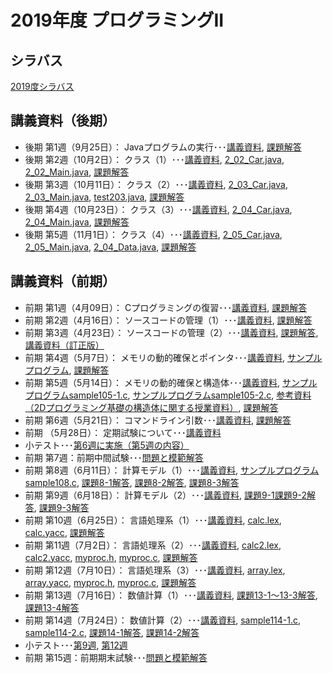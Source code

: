 # 2019年度 プログラミングII

## シラバス
[2019度シラバス](https://github.com/nit-ibaraki-prog3i/lecture/blob/master/src/SyllabusPDF.pdf)

## 講義資料（後期）
* 後期 第1週（9月25日）： Javaプログラムの実行･･･[講義資料](https://github.com/nit-ibaraki-prog3i/lecture/raw/master/src/p2-2-01.pdf), [課題解答](https://github.com/nit-ibaraki-prog3i/lecture/raw/master/src/p2-2-01-ans.pdf)
* 後期 第2週（10月2日）： クラス（1）･･･[講義資料](https://github.com/nit-ibaraki-prog3i/lecture/raw/master/src/p2-2-02.pdf), [2_02_Car.java](https://github.com/nit-ibaraki-prog3i/lecture/raw/master/src/week202/2_02_Car.java), [2_02_Main.java](https://github.com/nit-ibaraki-prog3i/lecture/raw/master/src/week202/2_02_Main.java), [課題解答](https://github.com/nit-ibaraki-prog3i/lecture/raw/master/src/p2-2-02-ans.pdf)
* 後期 第3週（10月11日）： クラス（2）･･･[講義資料](https://github.com/nit-ibaraki-prog3i/lecture/raw/master/src/p2-2-03.pdf), [2_03_Car.java](https://github.com/nit-ibaraki-prog3i/lecture/raw/master/src/week203/2_03_Car.java), [2_03_Main.java](https://github.com/nit-ibaraki-prog3i/lecture/raw/master/src/week203/2_03_Main.java), [test203.java](https://github.com/nit-ibaraki-prog3i/lecture/raw/master/src/week203/test203.java), [課題解答](https://github.com/nit-ibaraki-prog3i/lecture/raw/master/src/p2-2-03-ans.pdf)
* 後期 第4週（10月23日）： クラス（3）･･･[講義資料](https://github.com/nit-ibaraki-prog3i/lecture/raw/master/src/p2-2-04.pdf), [2_04_Car.java](https://github.com/nit-ibaraki-prog3i/lecture/raw/master/src/week204/2_04_Car.java), [2_04_Main.java](https://github.com/nit-ibaraki-prog3i/lecture/raw/master/src/week204/2_04_Main.java), [課題解答](https://github.com/nit-ibaraki-prog3i/lecture/raw/master/src/p2-2-04-ans.pdf)
* 後期 第5週（11月1日）： クラス（4）･･･[講義資料](https://github.com/nit-ibaraki-prog3i/lecture/raw/master/src/p2-2-05.pdf), [2_05_Car.java](https://github.com/nit-ibaraki-prog3i/lecture/raw/master/src/week205/2_05_Car.java), [2_05_Main.java](https://github.com/nit-ibaraki-prog3i/lecture/raw/master/src/week205/2_05_Main.java), [2_04_Data.java](https://github.com/nit-ibaraki-prog3i/lecture/raw/master/src/week205/2_04_Data.java), [課題解答](https://github.com/nit-ibaraki-prog3i/lecture/raw/master/src/p2-2-05-ans.pdf)

## 講義資料（前期）
* 前期 第1週（4月09日）： Cプログラミングの復習･･･[講義資料](https://github.com/nit-ibaraki-prog3i/lecture/raw/master/src/p2-1-01.pdf), [課題解答](https://github.com/nit-ibaraki-prog3i/lecture/raw/master/src/p2-1-01-ans.pdf)
* 前期 第2週（4月16日）： ソースコードの管理（1）･･･[講義資料](https://github.com/nit-ibaraki-prog3i/lecture/raw/master/src/p2-1-02.pdf), [課題解答](https://github.com/nit-ibaraki-prog3i/lecture/raw/master/src/p2-1-02-ans.pdf)
* 前期 第3週（4月23日）： ソースコードの管理（2）･･･[講義資料](https://github.com/nit-ibaraki-prog3i/lecture/raw/master/src/p2-1-03.pdf), [課題解答](https://github.com/nit-ibaraki-prog3i/lecture/raw/master/src/p2-1-03-ans.pdf), 
[講義資料（訂正版）](https://github.com/nit-ibaraki-prog3i/lecture/raw/master/src/p2-1-03-訂正版.pdf)
* 前期 第4週（5月7日）： メモリの動的確保とポインタ･･･[講義資料](https://github.com/nit-ibaraki-prog3i/lecture/raw/master/src/p2-1-04.pdf), [サンプルプログラム](https://github.com/nit-ibaraki-prog3i/lecture/raw/master/src/sample104.c), [課題解答](https://github.com/nit-ibaraki-prog3i/lecture/raw/master/src/p2-1-04-ans.pdf)
* 前期 第5週（5月14日）： メモリの動的確保と構造体･･･[講義資料](https://github.com/nit-ibaraki-prog3i/lecture/raw/master/src/p2-1-05.pdf), [サンプルプログラムsample105-1.c](https://github.com/nit-ibaraki-prog3i/lecture/raw/master/src/sample105-1.c), [サンプルプログラムsample105-2.c](https://github.com/nit-ibaraki-prog3i/lecture/raw/master/src/sample105-2.c), [参考資料（2Dプログラミング基礎の構造体に関する授業資料）](https://github.com/nit-ibaraki-prog3i/lecture/raw/master/src/kiso2-10.pdf), [課題解答](https://github.com/nit-ibaraki-prog3i/lecture/raw/master/src/p2-1-05-ans.pdf)
* 前期 第6週（5月21日）： コマンドライン引数･･･[講義資料](https://github.com/nit-ibaraki-prog3i/lecture/raw/master/src/p2-1-06.pdf), [課題解答](https://github.com/nit-ibaraki-prog3i/lecture/raw/master/src/p2-1-06-ans.pdf)
* 前期 （5月28日）： 定期試験について･･･[講義資料](https://github.com/nit-ibaraki-prog3i/lecture/raw/master/src/p2-1-06+.pdf)
* 小テスト･･･[第6週に実施（第5週の内容）](https://github.com/nit-ibaraki-prog3i/lecture/raw/master/src/p2-1-06-test.pdf)
* 前期 第7週：前期中間試験･･･[問題と模範解答](https://github.com/nit-ibaraki-prog3i/lecture/raw/master/src/2019-p2-1-mid.pdf)
* 前期 第8週（6月11日）： 計算モデル（1）･･･[講義資料](https://github.com/nit-ibaraki-prog3i/lecture/raw/master/src/p2-1-08.pdf), [サンプルプログラムsample108.c](https://github.com/nit-ibaraki-prog3i/lecture/raw/master/src/week108/sample108.c), [課題8-1解答](https://github.com/nit-ibaraki-prog3i/lecture/raw/master/src/week108/ans108-1.c), [課題8-2解答](https://github.com/nit-ibaraki-prog3i/lecture/raw/master/src/week108/ans108-2.c), [課題8-3解答](https://github.com/nit-ibaraki-prog3i/lecture/raw/master/src/week108/ans108-3.c)
* 前期 第9週（6月18日）： 計算モデル（2）･･･[講義資料](https://github.com/nit-ibaraki-prog3i/lecture/raw/master/src/p2-1-09.pdf), [課題9-1課題9-2解答](https://github.com/nit-ibaraki-prog3i/lecture/raw/master/src/week109/ans109-1.c), [課題9-3解答](https://github.com/nit-ibaraki-prog3i/lecture/raw/master/src/week109/ans109-2.c)
* 前期 第10週（6月25日）： 言語処理系（1）･･･[講義資料](https://github.com/nit-ibaraki-prog3i/lecture/raw/master/src/p2-1-10.pdf), [calc.lex](https://github.com/nit-ibaraki-prog3i/lecture/raw/master/src/week110/calc.lex), [calc.yacc](https://github.com/nit-ibaraki-prog3i/lecture/raw/master/src/week110/calc.yacc), [課題解答](https://github.com/nit-ibaraki-prog3i/lecture/raw/master/src/week110/ans110.txt)
* 前期 第11週（7月2日）： 言語処理系（2）･･･[講義資料](https://github.com/nit-ibaraki-prog3i/lecture/raw/master/src/p2-1-11.pdf), [calc2.lex](https://github.com/nit-ibaraki-prog3i/lecture/raw/master/src/week111/calc2.lex), [calc2.yacc](https://github.com/nit-ibaraki-prog3i/lecture/raw/master/src/week111/calc2.yacc), [myproc.h](https://github.com/nit-ibaraki-prog3i/lecture/raw/master/src/week111/myproc.h), [myproc.c](https://github.com/nit-ibaraki-prog3i/lecture/raw/master/src/week111/myproc.c), [課題解答](https://github.com/nit-ibaraki-prog3i/lecture/raw/master/src/week111/ans111.txt)
* 前期 第12週（7月10日）： 言語処理系（3）･･･[講義資料](https://github.com/nit-ibaraki-prog3i/lecture/raw/master/src/p2-1-12.pdf), [array.lex](https://github.com/nit-ibaraki-prog3i/lecture/raw/master/src/week112/array.lex), [array.yacc](https://github.com/nit-ibaraki-prog3i/lecture/raw/master/src/week112/array.yacc), [myproc.h](https://github.com/nit-ibaraki-prog3i/lecture/raw/master/src/week112/myproc.h), [myproc.c](https://github.com/nit-ibaraki-prog3i/lecture/raw/master/src/week112/myproc.c), [課題解答](https://github.com/nit-ibaraki-prog3i/lecture/raw/master/src/week112/ans112.txt)
* 前期 第13週（7月16日）： 数値計算（1）･･･[講義資料](https://github.com/nit-ibaraki-prog3i/lecture/raw/master/src/p2-1-13.pdf), [課題13-1〜13-3解答](https://github.com/nit-ibaraki-prog3i/lecture/raw/master/src/week113/ans113-1.c), [課題13-4解答](https://github.com/nit-ibaraki-prog3i/lecture/raw/master/src/week113/ans113-2.txt)
* 前期 第14週（7月24日）： 数値計算（2）･･･[講義資料](https://github.com/nit-ibaraki-prog3i/lecture/raw/master/src/p2-1-14.pdf), [sample114-1.c](https://github.com/nit-ibaraki-prog3i/lecture/raw/master/src/week114/sample114-1.c), [sample114-2.c](https://github.com/nit-ibaraki-prog3i/lecture/raw/master/src/week114/sample114-2.c), [課題14-1解答](https://github.com/nit-ibaraki-prog3i/lecture/raw/master/src/week114/ans114-1.c), [課題14-2解答](https://github.com/nit-ibaraki-prog3i/lecture/raw/master/src/week114/ans114-2.c)
* 小テスト･･･[第9週](https://github.com/nit-ibaraki-prog3i/lecture/raw/master/src/p2-1-09-test.pdf), [第12週](https://github.com/nit-ibaraki-prog3i/lecture/raw/master/src/p2-1-12-test.pdf)
* 前期 第15週：前期期末試験･･･[問題と模範解答](https://github.com/nit-ibaraki-prog3i/lecture/raw/master/src/2019-p2-1-term.pdf)
